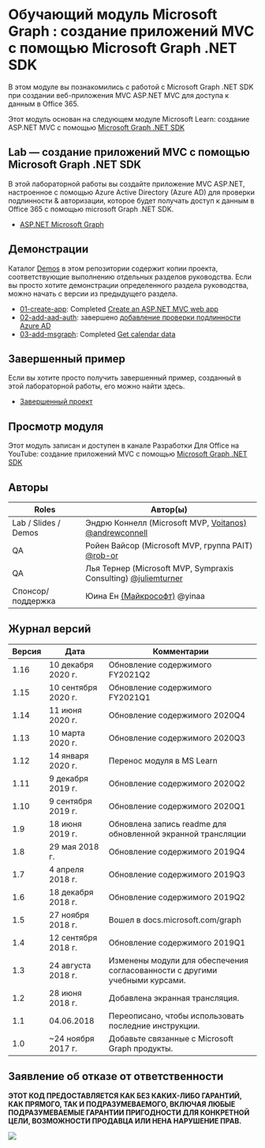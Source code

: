 # <a name="microsoft-graph-training-module---build-mvc-apps-with-the-microsoft-graph-net-sdk"></a>Обучающий модуль Microsoft Graph : создание приложений MVC с помощью Microsoft Graph .NET SDK

В этом модуле вы познакомились с работой с Microsoft Graph .NET SDK при создании веб-приложения MVC ASP.NET MVC для доступа к данным в Office 365.

Этот модуль основан на следующем модуле Microsoft Learn: создание ASP.NET MVC с помощью [Microsoft Graph .NET SDK](https://docs.microsoft.com/learn/modules/msgraph-build-aspnetmvc-apps)

## <a name="lab---build-mvc-apps-with-the-microsoft-graph-net-sdk"></a>Lab — создание приложений MVC с помощью Microsoft Graph .NET SDK

В этой лабораторной работы вы создайте приложение MVC ASP.NET, настроенное с помощью Azure Active Directory (Azure AD) для проверки подлинности & авторизации, которое будет получать доступ к данным в Office 365 с помощью microsoft Graph .NET SDK.

- [ASP.NET Microsoft Graph](https://docs.microsoft.com/graph/training/aspnet-tutorial)

## <a name="demos"></a>Демонстрации

Каталог [Demos](./Demos) в этом репозитории содержит копии проекта, соответствующие выполнению отдельных разделов руководства. Если вы просто хотите демонстрации определенного раздела руководства, можно начать с версии из предыдущего раздела.

- [01-create-app](Demos/01-create-app): Completed [Create an ASP.NET MVC web app](https://docs.microsoft.com/graph/training/aspnet-tutorial?tutorial-step=1)
- [02-add-aad-auth](Demos/02-add-aad-auth): завершено [добавление проверки подлинности Azure AD](https://docs.microsoft.com/graph/training/aspnet-tutorial?tutorial-step=3)
- [03-add-msgraph](Demos/03-add-msgraph): Completed [Get calendar data](https://docs.microsoft.com/graph/training/aspnet-tutorial?tutorial-step=4)

## <a name="completed-sample"></a>Завершенный пример

Если вы хотите просто получить завершенный пример, созданный в этой лабораторной работы, его можно найти здесь.

- [Завершенный проект](Demos/03-add-msgraph)

## <a name="watch-the-module"></a>Просмотр модуля

Этот модуль записан и доступен в канале Разработки Для Office на YouTube: создание приложений MVC с помощью [Microsoft Graph .NET SDK](https://youtu.be/a2teHZ5WuNc)

## <a name="contributors"></a>Авторы

| Roles                | Автор(ы)                                                                                                      |
| -------------------- | -------------------------------------------------------------------------------------------------------------- |
| Lab / Slides / Demos | Эндрю Коннелл (Microsoft MVP, [Voitanos)](//github.com/voitanos) [@andrewconnell](//github.com/andrewconnell) |
| QA                   | Ройен Вайсор (Microsoft MVP, группа PAIT) [@rob-or](//github.com/rob-windsor)                               |
| QA                   | Лья Тернер (Microsoft MVP, Sympraxis Consulting) [@juliemturner](//github.com/juliemturner)                  |
| Спонсор/ поддержка    | Юина Ен [(Майкрософт)](//github.com/yinaa) @yinaa                                                           |

## <a name="version-history"></a>Журнал версий

| Версия | Дата               | Комментарии                                             |
| ------- | ------------------ | ---------------------------------------------------- |
| 1.16    | 10 декабря 2020 г. | Обновление содержимого FY2021Q2                             |
| 1.15    | 10 сентября 2020 г. | Обновление содержимого FY2021Q1                             |
| 1.14    | 11 июня 2020 г.      | Обновление содержимого 2020Q4                               |
| 1.13    | 10 марта 2020 г.     | Обновление содержимого 2020Q3                               |
| 1.12    | 14 января 2020 г.   | Перенос модуля в MS Learn                              |
| 1.11    | 9 декабря 2019 г.   | Обновление содержимого 2020Q2                               |
| 1.10    | 9 сентября 2019 г.  | Обновление содержимого 2020Q1                               |
| 1.9     | 18 июня 2019 г.      | Обновлена запись readme для обновленной экранной трансляции     |
| 1.8     | 29 мая 2018 г.       | Обновление содержимого 2019Q4                               |
| 1.7     | 4 апреля 2018 г.      | Обновление содержимого 2019Q3                               |
| 1.6     | 18 декабря 2018 г.  | Обновление содержимого 2019Q2                               |
| 1.5     | 27 ноября 2018 г.  | Вошел в docs.microsoft.com/graph                |
| 1.4     | 12 сентября 2018 г. | Обновление содержимого 2019Q1                               |
| 1.3     | 24 августа 2018 г.    | Изменены модули для обеспечения согласованности с другими учебными курсами. |
| 1.2     | 28 июня 2018 г.      | Добавлена экранная трансляция.                                    |
| 1.1     | 04.06.2018      | Переописано, чтобы использовать последние инструкции.                    |
| 1.0     | ~24 ноября 2017 г. | Добавьте связанные с Microsoft Graph продукты.       |

## <a name="disclaimer"></a>Заявление об отказе от ответственности

**ЭТОТ КОД  ПРЕДОСТАВЛЯЕТСЯ КАК БЕЗ КАКИХ-ЛИБО ГАРАНТИЙ, КАК ПРЯМОГО, ТАК И ПОДРАЗУМЕВАЕМОГО, ВКЛЮЧАЯ ЛЮБЫЕ ПОДРАЗУМЕВАЕМЫЕ ГАРАНТИИ ПРИГОДНОСТИ ДЛЯ КОНКРЕТНОЙ ЦЕЛИ, ВОЗМОЖНОСТИ ПРОДАВЦА ИЛИ НЕНА НАРУШЕНИЕ ПРАВ.**

<img src="https://telemetry.sharepointpnp.com/msgraph-training-aspnetmvcapp" />
